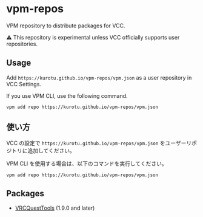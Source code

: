 # vpm-repos
VPM repository to distribute packages for VCC.

⚠ This repository is experimental unless VCC officially supports user repositories.

## Usage
Add `https://kurotu.github.io/vpm-repos/vpm.json` as a user repository in VCC Settings.

If you use VPM CLI, use the following command.

```shell
vpm add repo https://kurotu.github.io/vpm-repos/vpm.json
```

## 使い方
VCC の設定で `https://kurotu.github.io/vpm-repos/vpm.json` をユーザーリポジトリに追加してください。

VPM CLI を使用する場合は、以下のコマンドを実行してください。

```shell
vpm add repo https://kurotu.github.io/vpm-repos/vpm.json
```

## Packages
- [VRCQuestTools](https://github.com/kurotu/VRCQuestTools) (1.9.0 and later)
